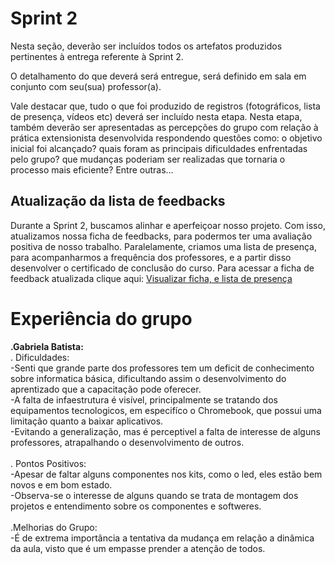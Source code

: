 # Sprint 2

Nesta seção, deverão ser incluídos todos os artefatos produzidos pertinentes à entrega referente à Sprint 2.

O detalhamento do que deverá será entregue, será definido em sala em conjunto com seu(sua) professor(a).

Vale destacar que, tudo o que foi produzido de registros (fotográficos, lista de presença, vídeos etc) deverá ser incluído nesta etapa. Nesta etapa, também deverão ser apresentadas as percepções do grupo com relação à prática extensionista desenvolvida respondendo questões como: o objetivo inicial foi alcançado? quais foram as principais dificuldades enfrentadas pelo grupo? que mudanças poderiam ser realizadas que tornaria o processo mais eficiente? Entre outras...

## Atualização da lista de feedbacks

Durante a Sprint 2, buscamos alinhar e aperfeiçoar nosso projeto. Com isso, atualizamos nossa ficha de feedbacks, para podermos ter uma avaliação positiva de nosso trabalho. Paralelamente, criamos uma lista de presença, para acompanharmos a frequência dos professores, e a partir disso desenvolver o certificado de conclusão do curso. 
Para acessar a ficha de feedback atualizada clique aqui: [Visualizar ficha, e lista de presença](https://www.canva.com/design/DAGFxlVbnVY/LfKAyQ11fQNpb2gnHzJDZg/edit?utm_content=DAGFxlVbnVY&utm_campaign=designshare&utm_medium=link2&utm_source=sharebutton)


# Experiência do grupo

  **.Gabriela Batista:** 
   <br /> . Dificuldades:       
        -Senti que grande parte dos professores tem um deficit de conhecimento sobre informatica básica, dificultando assim o desenvolvimento do aprentizado que a capacitação pode oferecer.<br /> 
        -A falta de infaestrutura é visível, principalmente se tratando dos equipamentos tecnologicos, em especifíco o Chromebook, que possui uma limitação quanto a baixar aplicativos.<br /> 
        -Evitando a generalização, mas é perceptivel a falta de interesse de alguns professores, atrapalhando o desenvolvimento de outros.<br /> 
   <br />  . Pontos Positivos:   
        -Apesar de faltar alguns componentes nos kits, como o led, eles estão bem novos e em bom estado. <br /> 
        -Observa-se o interesse de alguns quando se trata de montagem dos projetos e entendimento sobre os componentes e softweres. <br /> 
   <br /> .Melhorias do Grupo:    
        -É de extrema importância a tentativa da mudança em relação a dinâmica da aula, visto que é um empasse prender a atenção de todos.
